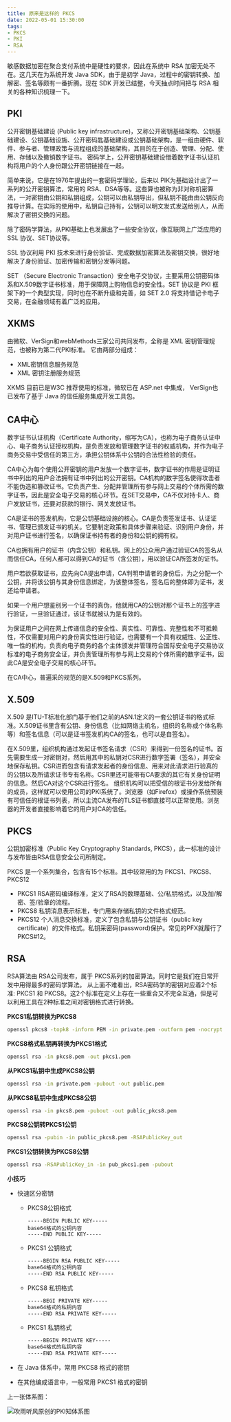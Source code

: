 ```yaml
---
title: 原来是这样的 PKCS
date: 2022-05-01 15:30:00
tags: 
- PKCS
- PKI
- RSA
---
```


敏感数据加密在聚合支付系统中是硬性的要求，因此在系统中 RSA 加密无处不在。这几天在为系统开发 Java  SDK，由于是初学 Java，过程中的密钥转换、加解密、签名等颇有一番折腾。现在 SDK 开发已结整，今天抽点时间把与 RSA 相关的各种知识梳理一下。

## PKI
公开密钥基础建设 (Public key infrastructure)，又称公开密钥基础架构、公钥基础建设、公钥基础设施、公开密码匙基础建设或公钥基础架构，是一组由硬件、软件、参与者、管理政策与流程组成的基础架构，其目的在于创造、管理、分配、使用、存储以及撤销数字证书。 密码学上，公开密钥基础建设借着数字证书认证机构将用户的个人身份跟公开密钥链接在一起。

简单来说，它是在1976年提出的一套密码学理论，后来以 PIK为基础设计出了一系列的公开密钥算法，常用的 RSA、DSA等等。这些算也被称为非对称机密算法，一对密钥由公钥和私钥组成，公钥可以由私钥导出，但私钥不能由由公钥反向推导计算。在实际的使用中，私钥自己持有，公钥可以明文发式发送给别人，从而解决了密钥交换的问题。

除了密码学算法，从PKI基础上也发展出了一些安全协议，像互联网上广泛应用的 SSL 协议、SET协议等。

SSL 协议利用 PKI 技术来进行身份验证、完成数据加密算法及密钥交换，很好地解决了身份验证、加密传输和密钥分发等问题。

SET （Secure Electronic Transaction）安全电子交协议，主要采用公钥密码体系和X.509数字证书标准，用于保障网上购物信息的安全性。SET 协议是 PKI 框架下的一个典型实现，同时也在不断升级和完善，如 SET 2.0 将支持借记卡电子交易，在金融领域有着广泛的应用。

## XKMS
由微软、VerSign和webMethods三家公司共同发布，全称是 XML 密钥管理规范，也被称为第二代PKI标准。
它由两部分组成：
- XML密钥信息服务规范
- XML 密钥注册服务规范

XKMS 目前已是W3C 推荐使用的标准，微软已在 ASP.net 中集成， VerSign也已发布了基于 Java 的信任服务集成开发工具包。

## CA中心
数字证书认证机构（Certificate Authority，缩写为CA），也称为电子商务认证中心、电子商务认证授权机构，是负责发放和管理数字证书的权威机构，并作为电子商务交易中受信任的第三方，承担公钥体系中公钥的合法性检验的责任。

CA中心为每个使用公开密钥的用户发放一个数字证书，数字证书的作用是证明证书中列出的用户合法拥有证书中列出的公开密钥。CA机构的数字签名使得攻击者不能伪造和篡改证书。它负责产生、分配并管理所有参与网上交易的个体所需的数字证书，因此是安全电子交易的核心环节。在SET交易中，CA不仅对持卡人、商户发放证书，还要对获款的银行、网关发放证书。

CA是证书的签发机构，它是公钥基础设施的核心。CA是负责签发证书、认证证书、管理已颁发证书的机关。它要制定政策和具体步骤来验证、识别用户身份，并对用户证书进行签名，以确保证书持有者的身份和公钥的拥有权。

CA也拥有用户的证书（内含公钥）和私钥。网上的公众用户通过验证CA的签名从而信任CA，任何人都可以得到CA的证书（含公钥），用以验证CA所签发的证书。

用户若欲获取证书，应先向CA提出申请，CA判明申请者的身份后，为之分配一个公钥，并将该公钥与其身份信息绑定，为该整体签名，签名后的整体即为证书，发还给申请者。

如果一个用户想鉴别另一个证书的真伪，他就用CA的公钥对那个证书上的签字进行验证，一旦验证通过，该证书就被认为是有效的。

为保证用户之间在网上传递信息的安全性、真实性、可靠性、完整性和不可抵赖性，不仅需要对用户的身份真实性进行验证，也需要有一个具有权威性、公正性、唯一性的机构，负责向电子商务的各个主体颁发并管理符合国际安全电子交易协议标准的电子商务安全证，并负责管理所有参与网上交易的个体所需的数字证书，因此CA是安全电子交易的核心环节。

在CA中心，普遍采的规范的是X.509和PKCS系列。

## X.509
X.509 是ITU-T标准化部门基于他们之前的ASN.1定义的一套公钥证书的格式标准。X.509证书里含有公钥、身份信息（比如网络主机名，组织的名称或个体名称等）和签名信息（可以是证书签发机构CA的签名，也可以是自签名）。

在X.509里，组织机构通过发起证书签名请求（CSR）来得到一份签名的证书。首先需要生成一对密钥对，然后用其中的私钥对CSR进行数字签署（签名），并安全地保存私钥。CSR进而包含有请求发起者的身份信息、用来对此请求进行验真的的公钥以及所请求证书专有名称。CSR里还可能带有CA要求的其它有关身份证明的信息。然后CA对这个CSR进行签名。 组织机构可以把受信的根证书分发给所有的成员，这样就可以使用公司的PKI系统了。浏览器（如Firefox）或操作系统预装有可信任的根证书列表，所以主流CA发布的TLS证书都直接可以正常使用。浏览器的开发者直接影响着它的用户对CA的信任。

## PKCS
公钥加密标准（Public Key Cryptography Standards, PKCS），此一标准的设计与发布皆由RSA信息安全公司所制定。

PKCS 是一个系列集合，包含有15个标准。其中较常用的为 PKCS1、PKCS8、PKCS12

- PKCS1  RSA密码编译标准，定义了RSA的数理基础、公/私钥格式，以及加/解密、签/验章的流程。
- PKCS8 私钥消息表示标准，专门用来存储私钥的文件格式规范。
- PKCS12 个人消息交换标准，定义了包含私钥与公钥证书（public key certificate）的文件格式。私钥采密码(password)保护。常见的PFX就履行了PKCS#12。

## RSA
RSA算法由 RSA公司发布，属于 PKCS系列的加密算法。同时它是我们在日常开发中用得最多的密码学算法。
从上面不难看出，RSA密码学的密钥对应着2个标准: PKCS1 和  PKCS8。这2个标准在定义上存在一些重合又不完全互通，但是可以利用工具在2种标准之间对密钥格式进行转换。

**PKCS1私钥转换为PKCS8**
```bash
openssl pkcs8 -topk8 -inform PEM -in private.pem -outform pem -nocrypt -out pkcs8.pem
```

**PKCS8格式私钥再转换为PKCS1格式**
```bash
openssl rsa -in pkcs8.pem -out pkcs1.pem
```

**从PKCS1私钥中生成PKCS8公钥**
```bash
openssl rsa -in private.pem -pubout -out public.pem
```

**从PKCS8私钥中生成PKCS8公钥**
```bash
openssl rsa -in pkcs8.pem -pubout -out public_pkcs8.pem
```

**PKCS8公钥转PKCS1公钥**
```bash
openssl rsa -pubin -in public_pkcs8.pem -RSAPublicKey_out
```

**PKCS1公钥转换为PKCS8公钥**
```bash
openssl rsa -RSAPublicKey_in -in pub_pkcs1.pem -pubout
```

**小技巧**

- 快速区分密钥
	- PKCS8公钥格式
        ```
		-----BEGIN PUBLIC KEY-----
		base64格式的公钥内容
		-----END PUBLIC KEY-----
        ```
	- PKCS1 公钥格式
        ```bash
		-----BEGIN RSA PUBLIC KEY-----
		base64格式的公钥内容
		-----END RSA PUBLIC KEY-----
        ```
	- PKCS8 私钥格式
        ```bash
		-----BEGI PRIVATE KEY-----
		base64格式的私钥内容
		-----END RSA PRIVATE KEY-----
        ```
	- PKCS1 私钥格式
        ```bash
		-----BEGIN PRIVATE KEY-----
		base64格式的私钥内容
		-----END RSA PRIVATE KEY-----
        ```

- 在 Java 体系中，常用 PKCS8 格式的密钥
- 在其他编成语言中，一般常用 PKCS1 格式的密钥

上一张体系图：

![吹雨听风原创的PKI知体系图](https://tva1.sinaimg.cn/large/e6c9d24egy1h1sxyo443mj21bz0u0wi3.jpg)